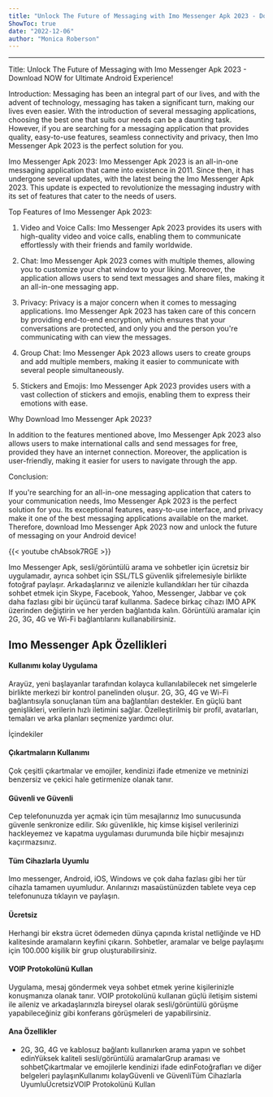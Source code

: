 ```yaml
---
title: "Unlock The Future of Messaging with Imo Messenger Apk 2023 - Download NOW for Ultimate Android Experience!"
ShowToc: true 
date: "2022-12-06"
author: "Monica Roberson"
---
```

*****
Title: Unlock The Future of Messaging with Imo Messenger Apk 2023 - Download NOW for Ultimate Android Experience!

Introduction:
Messaging has been an integral part of our lives, and with the advent of technology, messaging has taken a significant turn, making our lives even easier. With the introduction of several messaging applications, choosing the best one that suits our needs can be a daunting task. However, if you are searching for a messaging application that provides quality, easy-to-use features, seamless connectivity and privacy, then Imo Messenger Apk 2023 is the perfect solution for you.

Imo Messenger Apk 2023:
Imo Messenger Apk 2023 is an all-in-one messaging application that came into existence in 2011. Since then, it has undergone several updates, with the latest being the Imo Messenger Apk 2023. This update is expected to revolutionize the messaging industry with its set of features that cater to the needs of users.

Top Features of Imo Messenger Apk 2023:

1. Video and Voice Calls: Imo Messenger Apk 2023 provides its users with high-quality video and voice calls, enabling them to communicate effortlessly with their friends and family worldwide.

2. Chat: Imo Messenger Apk 2023 comes with multiple themes, allowing you to customize your chat window to your liking. Moreover, the application allows users to send text messages and share files, making it an all-in-one messaging app.

3. Privacy: Privacy is a major concern when it comes to messaging applications. Imo Messenger Apk 2023 has taken care of this concern by providing end-to-end encryption, which ensures that your conversations are protected, and only you and the person you're communicating with can view the messages.

4. Group Chat: Imo Messenger Apk 2023 allows users to create groups and add multiple members, making it easier to communicate with several people simultaneously.

5. Stickers and Emojis: Imo Messenger Apk 2023 provides users with a vast collection of stickers and emojis, enabling them to express their emotions with ease.

Why Download Imo Messenger Apk 2023?

In addition to the features mentioned above, Imo Messenger Apk 2023 also allows users to make international calls and send messages for free, provided they have an internet connection. Moreover, the application is user-friendly, making it easier for users to navigate through the app.

Conclusion:

If you're searching for an all-in-one messaging application that caters to your communication needs, Imo Messenger Apk 2023 is the perfect solution for you. Its exceptional features, easy-to-use interface, and privacy make it one of the best messaging applications available on the market. Therefore, download Imo Messenger Apk 2023 now and unlock the future of messaging on your Android device!

{{< youtube chAbsok7RGE >}} 



Imo Messenger Apk, sesli/görüntülü arama ve sohbetler için ücretsiz bir uygulamadır, ayrıca sohbet için SSL/TLS güvenlik şifrelemesiyle birlikte fotoğraf paylaşır. Arkadaşlarınız ve ailenizle kullandıkları her tür cihazda sohbet etmek için Skype, Facebook, Yahoo, Messenger, Jabbar ve çok daha fazlası gibi bir üçüncü taraf kullanma. Sadece birkaç cihazı IMO APK üzerinden değiştirin ve her yerden bağlantıda kalın. Görüntülü aramalar için 2G, 3G, 4G ve Wi-Fi bağlantılarını kullanabilirsiniz.
 
## Imo Messenger Apk Özellikleri
 
#### Kullanımı kolay Uygulama
 
Arayüz, yeni başlayanlar tarafından kolayca kullanılabilecek net simgelerle birlikte merkezi bir kontrol panelinden oluşur. 2G, 3G, 4G ve Wi-Fi bağlantısıyla sonuçlanan tüm ana bağlantıları destekler. En güçlü bant genişlikleri, verilerin hızlı iletimini sağlar. Özelleştirilmiş bir profil, avatarları, temaları ve arka planları seçmenize yardımcı olur.
 
İçindekiler
 
#### Çıkartmaların Kullanımı
 
Çok çeşitli çıkartmalar ve emojiler, kendinizi ifade etmenize ve metninizi benzersiz ve çekici hale getirmenize olanak tanır.
 
#### Güvenli ve Güvenli
 
Cep telefonunuzda yer açmak için tüm mesajlarınız Imo sunucusunda güvenle senkronize edilir. Sıkı güvenlikle, hiç kimse kişisel verilerinizi hackleyemez ve kapatma uygulaması durumunda bile hiçbir mesajınızı kaçırmazsınız.
 
#### Tüm Cihazlarla Uyumlu
 
Imo messenger, Android, iOS, Windows ve çok daha fazlası gibi her tür cihazla tamamen uyumludur. Anılarınızı masaüstünüzden tablete veya cep telefonunuza tıklayın ve paylaşın.
 
#### Ücretsiz
 
Herhangi bir ekstra ücret ödemeden dünya çapında kristal netliğinde ve HD kalitesinde aramaların keyfini çıkarın. Sohbetler, aramalar ve belge paylaşımı için 100.000 kişilik bir grup oluşturabilirsiniz.
 
#### VOIP Protokolünü Kullan
 
Uygulama, mesaj göndermek veya sohbet etmek yerine kişilerinizle konuşmanıza olanak tanır. VOIP protokolünü kullanan güçlü iletişim sistemi ile aileniz ve arkadaşlarınızla bireysel olarak sesli/görüntülü görüşme yapabileceğiniz gibi konferans görüşmeleri de yapabilirsiniz.
 
#### Ana Özellikler
 
- 2G, 3G, 4G ve kablosuz bağlantı kullanırken arama yapın ve sohbet edinYüksek kaliteli sesli/görüntülü aramalarGrup araması ve sohbetÇıkartmalar ve emojilerle kendinizi ifade edinFotoğrafları ve diğer belgeleri paylaşınKullanımı kolayGüvenli ve GüvenliTüm Cihazlarla UyumluÜcretsizVOIP Protokolünü Kullan

 




